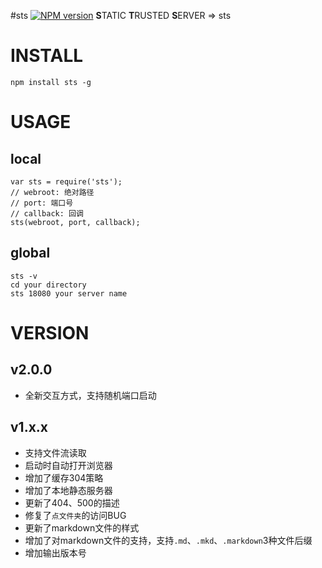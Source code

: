 #sts [![NPM version](https://img.shields.io/npm/v/sts.svg?style=flat)](https://npmjs.org/package/sts)
**S**TATIC **T**RUSTED **S**ERVER => sts


# INSTALL
```
npm install sts -g
```

# USAGE

## local
```
var sts = require('sts');
// webroot: 绝对路径
// port: 端口号
// callback: 回调
sts(webroot, port, callback);
```

## global
```
sts -v 
cd your directory
sts 18080 your server name
```


# VERSION
## v2.0.0
- 全新交互方式，支持随机端口启动

## v1.x.x
- 支持文件流读取
- 启动时自动打开浏览器
- 增加了缓存304策略
- 增加了本地静态服务器
- 更新了404、500的描述
- 修复了`点文件夹`的访问BUG
- 更新了markdown文件的样式
- 增加了对markdown文件的支持，支持`.md`、`.mkd`、`.markdown`3种文件后缀
- 增加输出版本号
